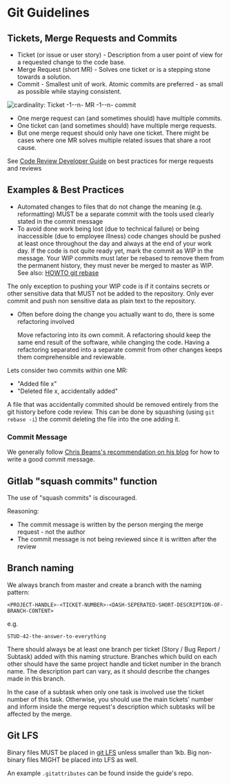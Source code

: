 # Git Guidelines


## Tickets, Merge Requests and Commits


 * Ticket (or issue or user story) - Description from a user point of view for a requested change to the code base.
 * Merge Request (short MR) - Solves one ticket or is a stepping stone towards a solution.
 * Commit - Smallest unit of work. Atomic commits are preferred - as small as possible while staying consistent.


![cardinality: Ticket -1--n- MR -1--n- commit](issue-mr-commit.png)

 * One merge request can (and sometimes should) have multiple commits.
 * One ticket can (and sometimes should) have multiple merge requests.
 * But one merge request should only have one ticket. There might be cases where one MR solves multiple related issues that share a root cause.

See [Code Review Developer Guide](../review/index.md) on best practices for merge requests and reviews

## Examples & Best Practices

 * Automated changes to files that do not change the meaning (e.g. reformatting) MUST be a separate commit with the tools used clearly stated in the commit message
 * To avoid done work being lost (due to technical failure) or being inaccessible (due to employee illness) code changes should be pushed at least once throughout the day and always at the end of your work day. If the code is not quite ready yet, mark the commit as WIP in the message. Your WIP commits must later be rebased to remove them from the permanent history, they must never be merged to master as WIP. See also: [HOWTO git rebase](./git-rebase.md)

 The only exception to pushing your WIP code is if it contains secrets or other sensitive data that MUST not be added to the repository. Only ever commit and push non sensitive data as plain text to the repository.
 * Often before doing the change you actually want to do, there is some refactoring involved

   Move refactoring into its own commit.
   A refactoring should keep the same end result of the software, while changing the code.
   Having a refactoring separated into a separate commit from other changes keeps them comprehensible and reviewable.

Lets consider two commits within one MR:

 * "Added file x"
 * "Deleted file x, accidentally added"

A file that was accidentally commited should be removed entirely from the git history before code review.
This can be done by squashing (using `git rebase -i`) the commit deleting the file into the one adding it.


### Commit Message

<!-- 
 Chris Beams blog content is cc-by-sa which is not compatible with the current license of the guide
 Therefore it is not included here.
-->
We generally follow [Chris Beams's recommendation on his blog](https://chris.beams.io/posts/git-commit/) for how to write a good commit message.


## Gitlab "squash commits" function

The use of "squash commits" is discouraged.

Reasoning:

 * The commit message is written by the person merging the merge request - not the author
 * The commit message is not being reviewed since it is written after the review


## Branch naming

We always branch from master and create a branch with the naming pattern:

```
<PROJECT-HANDLE>-<TICKET-NUMBER>-<DASH-SEPERATED-SHORT-DESCRIPTION-OF-BRANCH-CONTENT>
```
e.g.
```
STUD-42-the-answer-to-everything
```

There should always be at least one branch per ticket (Story / Bug Report / Subtask) added with this naming structure. 
Branches which build on each other should have the same project handle and ticket number in the branch name.
The description part can vary, as it should describe the changes made in this branch.

In the case of a subtask when only one task is involved use the ticket number of this task.
Otherwise, you should use the main tickets' number and inform inside the merge request's description which subtasks will be affected by the merge. 


## Git LFS

Binary files MUST be placed in [git LFS](https://git-lfs.github.com/) unless smaller than 1kb.
Big non-binary files MIGHT be placed into LFS as well.

An example `.gitattributes` can be found inside the guide's repo.
